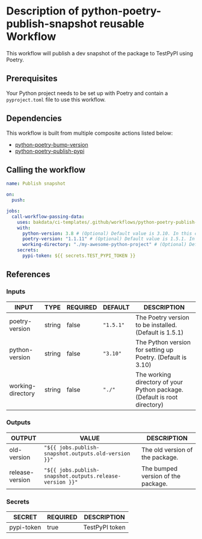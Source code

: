 # Description of python-poetry-publish-snapshot reusable Workflow

This workflow will publish a dev snapshot of the package to TestPyPI using Poetry.

## Prerequisites

Your Python project needs to be set up with Poetry and contain a `pyproject.toml` file to use this workflow.

## Dependencies

This workflow is built from multiple composite actions listed below:

- [python-poetry-bump-version](https://github.com/bakdata/ci-templates/tree/main/actions/python-poetry-bump-version)
- [python-poetry-publish-pypi](https://github.com/bakdata/ci-templates/tree/main/actions/python-poetry-publish-pypi)

## Calling the workflow

```yaml
name: Publish snapshot

on:
  push:

jobs:
  call-workflow-passing-data:
    uses: bakdata/ci-templates/.github/workflows/python-poetry-publish-snapshot.yaml@main
    with:
      python-version: 3.8 # (Optional) Default value is 3.10. In this case Poetry is installed with Python 3.8
      poetry-version: "1.1.11" # (Optional) Default value is 1.5.1. In this case Poetry version 1.1.11 is installed
      working-directory: "./my-awesome-python-project" # (Optional) Default value is the root directory of your repository. In this case all the files to the given path are published
    secrets:
      pypi-token: ${{ secrets.TEST_PYPI_TOKEN }}
```

## References

### Inputs

<!-- AUTO-DOC-INPUT:START - Do not remove or modify this section -->

| INPUT             | TYPE   | REQUIRED | DEFAULT   | DESCRIPTION                                                               |
| ----------------- | ------ | -------- | --------- | ------------------------------------------------------------------------- |
| poetry-version    | string | false    | `"1.5.1"` | The Poetry version to be installed. (Default is 1.5.1)                    |
| python-version    | string | false    | `"3.10"`  | The Python version for setting up Poetry. (Default is 3.10)               |
| working-directory | string | false    | `"./"`    | The working directory of your Python package. (Default is root directory) |

<!-- AUTO-DOC-INPUT:END -->

### Outputs

<!-- AUTO-DOC-OUTPUT:START - Do not remove or modify this section -->

| OUTPUT          | VALUE                                                    | DESCRIPTION                        |
| --------------- | -------------------------------------------------------- | ---------------------------------- |
| old-version     | `"${{ jobs.publish-snapshot.outputs.old-version }}"`     | The old version of the package.    |
| release-version | `"${{ jobs.publish-snapshot.outputs.release-version }}"` | The bumped version of the package. |

<!-- AUTO-DOC-OUTPUT:END -->

### Secrets

<!-- AUTO-DOC-SECRETS:START - Do not remove or modify this section -->

| SECRET     | REQUIRED | DESCRIPTION    |
| ---------- | -------- | -------------- |
| pypi-token | true     | TestPyPI token |

<!-- AUTO-DOC-SECRETS:END -->
